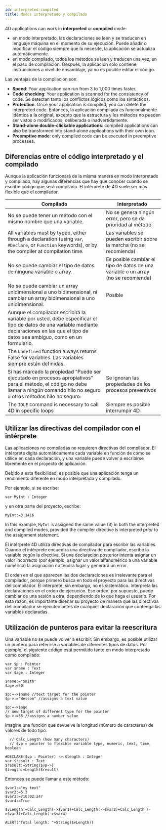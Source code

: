```yaml
---
id: interpreted-compiled
title: Modos interpretado y compilado
---
```


4D applications can work in **interpreted** or **compiled** mode:

- en modo interpretado, las declaraciones se leen y se traducen en lenguaje máquina en el momento de su ejecución. Puede añadir o modificar el código siempre que lo necesite, la aplicación se actualiza automáticamente.
- en modo compilado, todos los métodos se leen y traducen una vez, en el paso de compilación. Después, la aplicación sólo contiene instrucciones a nivel de ensamblaje, ya no es posible editar el código.

Las ventajas de la compilación son:

- **Speed**: Your application can run from 3 to 1,000 times faster.
- **Code checking**: Your application is scanned for the consistency of code. Se detectan tanto los conflictos lógicos como los sintácticos.
- **Protection**: Once your application is compiled, you can delete the interpreted code. Entonces, la aplicación compilada es funcionalmente idéntica a la original, excepto que la estructura y los métodos no pueden ser vistos o modificados, deliberada o inadvertidamente.
- **Stand-alone double-clickable applications**: compiled applications can also be transformed into stand-alone applications with their own icon.
- **Preemptive mode**: only compiled code can be executed in preemptive processes.

## Diferencias entre el código interpretado y el compilado

Aunque la aplicación funcionará de la misma manera en modo interpretado y compilado, hay algunas diferencias que hay que conocer cuando se escribe código que será compilado. El intérprete de 4D suele ser más flexible que el compilador.

| Compilado                                                                                                                                                                                      | Interpretado                                                                                         |
| ---------------------------------------------------------------------------------------------------------------------------------------------------------------------------------------------- | ---------------------------------------------------------------------------------------------------- |
| No se puede tener un método con el mismo nombre que una variable.                                                                                                                              | No se genera ningún error, pero se da prioridad al método                                            |
| All variables must by typed, either through a declaration (using `var`, `#Declare`, or `Function` keywords), or by the compiler at compilation time.                        | Las variables se pueden escribir sobre la marcha (no se recomienda)               |
| No se puede cambiar el tipo de datos de ninguna variable o array.                                                                                                                              | Es posible cambiar el tipo de datos de una variable o un array (no se recomienda) |
| No se puede cambiar un array unidimensional a uno bidimensional, ni cambiar un array bidimensional a uno unidimensional.                                                                       | Posible                                                                                              |
| Aunque el compilador escribirá la variable por usted, debe especificar el tipo de datos de una variable mediante declaraciones en las que el tipo de datos sea ambiguo, como en un formulario. |                                                                                                      |
| The `Undefined` function always returns False for variables. Las variables siempre están definidas.                                                                                            |                                                                                                      |
| Si has marcado la propiedad "Puede ser ejecutado en procesos apropiativos" para el método, el código no debe llamar a ningún comando hilo no seguro u otros métodos hilo no seguro.            | Se ignoran las propiedades de los procesos preventivos                                               |
| The `IDLE` command is necessary to call 4D in specific loops                                                                                                                                   | Siempre es posible interrumpir 4D                                                                    |

## Utilizar las directivas del compilador con el intérprete

Las aplicaciones no compiladas no requieren directivas del compilador. El intérprete digita automáticamente cada variable en función de cómo se utilice en cada declaración, y una variable puede volver a escribirse libremente en el proyecto de aplicación.

Debido a esta flexibilidad, es posible que una aplicación tenga un rendimiento diferente en modo interpretado y compilado.

Por ejemplo, si se escribe:

```4d
var MyInt : Integer
```

y en otra parte del proyecto, escribe:

```4d
MyInt:=3.1416
```

In this example, `MyInt` is assigned the same value (3) in both the interpreted and compiled modes, provided the compiler directive is interpreted _prior_ to the assignment statement.

El intérprete 4D utiliza directivas de compilador para escribir las variables. Cuando el intérprete encuentra una directiva de compilador, escribe la variable según la directiva. Si una declaración posterior intenta asignar un valor incorrecto (por ejemplo, asignar un valor alfanumérico a una variable numérica) la asignación no tendrá lugar y generará un error.

El orden en el que aparecen las dos declaraciones es irrelevante para el compilador, porque primero busca en todo el proyecto para las directivas del compilador. El intérprete, sin embargo, no es sistemático. Interpreta las declaraciones en el orden de ejecución. Ese orden, por supuesto, puede cambiar de una sesión a otra, dependiendo de lo que haga el usuario. Por esta razón, es importante diseñar su proyecto de manera que las directivas del compilador se ejecuten antes de cualquier declaración que contenga las variables declaradas.

## Utilización de punteros para evitar la reescritura

Una variable no se puede volver a escribir. Sin embargo, es posible utilizar un puntero para referirse a variables de diferentes tipos de datos. Por ejemplo, el siguiente código está permitido tanto en modo interpretado como compilado:

```4d
var $p : Pointer
var $name : Text
var $age : Integer

$name:="Smith"
$age:=50

$p:=->$name //text target for the pointer
$p->:="Wesson" //assigns a text value

$p:=->$age  
// new target of different type for the pointer
$p->:=55 //assigns a number value
```

Imagine una función que devuelve la longitud (número de caracteres) de valores de todo tipo.

```4d
  // Calc_Length (how many characters)
  // $vp = pointer to flexible variable type, numeric, text, time, boolean

#DECLARE($vp : Pointer) -> $length : Integer
var $result : Text  
$result:=String($vp->)
$length:=Length($result)
```

Entonces se puede llamar a este método:

```4d
$var1:="my text"
$var2:=5.3
$var3:=?10:02:24?
$var4:=True

$vLength:=Calc_Length(->$var1)+Calc_Length(->$var2)+Calc_Length (->$var3)+Calc_Length(->$var4)

ALERT("Total length: "+String($vLength))
```
